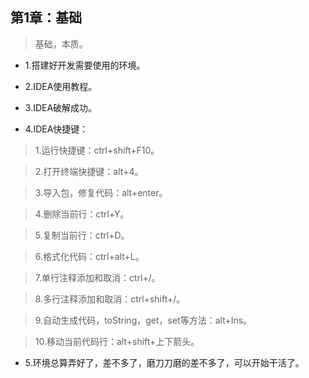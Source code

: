 ## 第1章：基础

>基础，本质。

- 1.搭建好开发需要使用的环境。

- 2.IDEA使用教程。

- 3.IDEA破解成功。

- 4.IDEA快捷键：

>1.运行快捷键：ctrl+shift+F10。

>2.打开终端快捷键：alt+4。

>3.导入包，修复代码：alt+enter。

>4.删除当前行：ctrl+Y。

>5.复制当前行：ctrl+D。

>6.格式化代码：ctrl+alt+L。

>7.单行注释添加和取消：ctrl+/。

>8.多行注释添加和取消：ctrl+shift+/。

>9.自动生成代码，toString，get，set等方法：alt+Ins。

>10.移动当前代码行：alt+shift+上下箭头。

- 5.环境总算弄好了，差不多了，磨刀刀磨的差不多了，可以开始干活了。